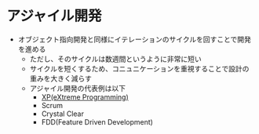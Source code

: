 # アジャイル開発

* オブジェクト指向開発と同様にイテレーションのサイクルを回すことで開発を進める
    * ただし、そのサイクルは数週間というように非常に短い
    * サイクルを短くするため、コニュニケーションを重視することで設計の重みを大きく減らす
    * アジャイル開発の代表例は以下
        * [XP(eXtreme Programming)](01)
        * Scrum
        * Crystal Clear
        * FDD(Feature Driven Development)